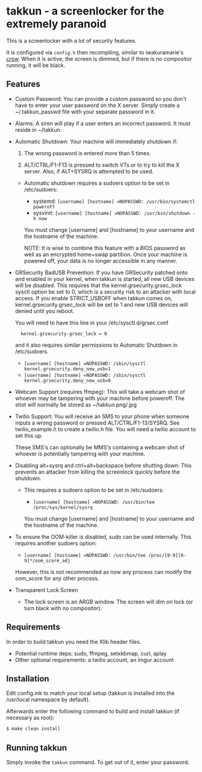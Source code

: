 # takkun - a screenlocker for the **extremely** paranoid

This is a screenlocker with a lot of security features.

It is configured via `config.h` then recompiling, similar to iwakuramarie's [crow](https://github.com/iwakuramarie/crow). 
When it is active, the screen is dimmed, but if there is no compositor running, it will be black.

## Features
- Custom Password: You can provide a custom password so you don't have to enter
  your user password on the X server. Simply create a ~/.takkun_passwd file with
  your separate password in it.

- Alarms: A siren will play if a user enters an incorrect password. It must
  reside in ~/takkun.

- Automatic Shutdown: Your machine will immediately shutdown if:

  1. The wrong password is entered more than 5 times.

  2. ALT/CTRL/F1-F13 is pressed to switch VTs or to try to kill the X server.
     Also, if ALT+SYSRQ is attempted to be used.

  - Automatic shutdown requires a sudoers option to be set in /etc/sudoers:

    - systemd: `[username] [hostname] =NOPASSWD: /usr/bin/systemctl poweroff`
    - sysvinit: `[username] [hostname] =NOPASSWD: /usr/bin/shutdown -h now`

    You must change [username] and [hostname] to your username and the hostname
    of the machine.

    NOTE: It is wise to combine this feature with a BIOS password as well as an
    encrypted home+swap partition. Once your machine is powered off, your data
    is no longer accessible in any manner.

- GRSecurity BadUSB Prevention: If you have GRSecurity patched onto and enabled
  in your kernel, when takkun is started, all new USB devices will be disabled.
  This requires that the kernel.grsecurity.grsec_lock sysctl option be set to 0,
  which is a security risk to an attacker with local access. If you enable
  STRICT\_USBOFF when takkun comes on, kernel.grsecurity.grsec_lock will be set
  to 1 and new USB devices will denied until you reboot.

  You will need to have this line in your /etc/sysctl.d/grsec.conf

        kernel.grsecurity.grsec_lock = 0

  and it also requires similar permissions to Automatic Shutdown in
  /etc/sudoers.

    - `[username] [hostname] =NOPASSWD: /sbin/sysctl kernel.grsecurity.deny_new_usb=1`
    - `[username] [hostname] =NOPASSWD: /sbin/sysctl kernel.grsecurity.deny_new_usb=0`

- Webcam Support (requires ffmpeg): This will take a webcam shot of whoever may
  be tampering with your machine before poweroff. The shot will normally be stored as ~/takkun.png/.jpg

- Twilio Support: You will receive an SMS to your phone when someone inputs a
  wrong password or pressed ALT/CTRL/F1-13/SYSRQ. See twilio_example.h to create a
  twilio.h file. You will need a twilio account to set this up.

  These SMS's can optionally be MMS's containing a webcam shot of whoever is
  potentially tampering with your machine.

- Disabling alt+sysrq and ctrl+alt+backspace before shutting down: This
  prevents an attacker from killing the screenlock quickly before the shutdown.

  - This requires a sudoers option to be set in /etc/sudoers:

    - `[username] [hostname] =NOPASSWD: /usr/bin/tee /proc/sys/kernel/sysrq`

    You must change [username] and [hostname] to your username and the hostname
    of the machine.

- To ensure the OOM-killer is disabled, sudo can be used internally. This
  requires another sudoers option:

  - `[username] [hostname] =NOPASSWD: /usr/bin/tee /proc/[0-9][0-9]*/oom_score_adj`

  However, this is not recommended as now any process can modify the oom_score
  for any other process.

- Transparent Lock Screen

  - The lock screen is an ARGB window. The screen will dim on lock (or turn
    black with no compositor).

## Requirements

In order to build takkun you need the Xlib header files.

- Potential runtime deps: sudo, ffmpeg, setxkbmap, curl, aplay
- Other optional requirements: a twilio account, an imgur account

## Installation

Edit config.mk to match your local setup (takkun is installed into
the /usr/local namespace by default).

Afterwards enter the following command to build and install takkun
(if necessary as root):

``` bash
$ make clean install
```

## Running takkun

Simply invoke the `takkun` command. To get out of it, enter your password.